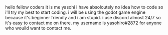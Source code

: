hello fellow coders it is me yasohi
i have absoloutely no idea how to code so i'll try my best to start coding.
i will be using the godot game engine because it's beginner friendly and i am stupid.
i use discord almost 24/7 so it's easy to contact me on there.
my username is yasohiro#2872 for anyone who wouild want to contact me.
